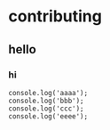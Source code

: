 <!-- ---
lang: zh-CN
title: My first page
description: 页面的描述
--- -->

# contributing
## hello
### hi
```
console.log('aaaa');
console.log('bbb');
console.log('ccc');
console.log('eeee');
```

